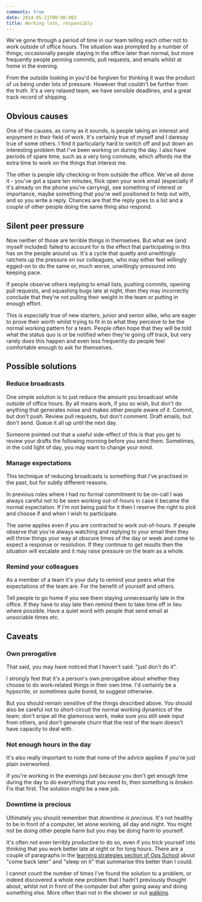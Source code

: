 ```yaml
---
comments: true
date: 2014-05-21T00:00:00Z
title: Working late, responsibly
---
```


We've gone through a period of time in our team telling each other not to
work outside of office hours. The situation was prompted by a number of
things; occasionally people staying in the office later than normal, but
more frequently people penning commits, pull requests, and emails whilst at
home in the evening.

From the outside looking in you'd be forgiven for thinking it was the
product of us being under lots of pressure. However that couldn't be further
from the truth. It's a very relaxed team, we have sensible deadlines, and a
great track record of shipping.

## Obvious causes

One of the causes, as corny as it sounds, is people taking an interest and
enjoyment in their field of work. It's certainly true of myself and I
daresay true of some others. I find it particularly hard to switch off and
put down an interesting problem that I've been working on during the day. I
also have periods of spare time, such as a very long commute, which affords
me the extra time to work on the things that interest me.

The other is people idly checking-in from outside the office. We've all done
it - you've got a spare ten minutes, flick open your work email (especially
if it's already on the phone you're carrying), see something of interest or
importance, maybe something that you're well positioned to help out with,
and so you write a reply. Chances are that the reply goes to a list and a
couple of other people doing the same thing also respond.

## Silent peer pressure

Now neither of those are terrible things in themselves. But what we (and
myself included) failed to account for is the effect that participating in
this has on the people around us. It's a cycle that quietly and unwittingly
ratchets up the pressure on our colleagues, who may either feel willingly
egged-on to do the same or, much worse, unwillingly pressured into keeping
pace.

If people observe others replying to email lists, pushing commits, opening
pull requests, and squashing bugs late at night, then they may incorrectly
conclude that they're not pulling their weight in the team or putting in
enough effort.

This is *especially* true of new starters, junior and senior alike, who are
eager to prove their worth whilst trying to fit in to what they perceive to
be the normal working pattern for a team. People often hope that they will
be told what the status quo is or be notified when they're going off track,
but very rarely does this happen and even less frequently do people feel
comfortable enough to ask for themselves.

## Possible solutions

### Reduce broadcasts

One simple solution is to just reduce the amount you broadcast while outside
of office hours. By all means work, if you so wish, but don't do anything
that generates noise and makes other people aware of it. Commit, but don't
push. Review pull requests, but don't comment. Draft emails, but don't send.
Queue it all up until the next day.

Someone pointed out that a useful side-effect of this is that you get to
review your drafts the following morning before you send them. Sometimes, in
the cold light of day, you may want to change your mind.

### Manage expectations

This technique of reducing broadcasts is something that I've practised in
the past, but for subtly different reasons.

In previous roles where I had no formal commitment to be on-call I was
always careful not to be seen working out-of-hours in case it became the
normal expectation. If I'm not being paid for it then I reserve the right to
pick and choose if and when I wish to participate.

The same applies even if you are contracted to work out-of-hours. If people
observe that you're always watching and replying to your email then they
will throw things your way at obscure times of the day or week and come to
expect a response or resolution. If they continue to get results then the
situation will escalate and it may raise pressure on the team as a whole.

### Remind your colleagues

As a member of a team it's your duty to remind your peers what the
expectations of the team are. For the benefit of yourself and others.

Tell people to go home if you see them staying unnecessarily late in the
office. If they have to stay late then remind them to take time off in lieu
where possible. Have a quiet word with people that send email at unsociable
times etc.

## Caveats

### Own prerogative

That said, you may have noticed that I haven't said: "just don't do it".

I strongly feel that it's a person's own prerogative about whether they
choose to do work-related things in their own time. I'd certainly be a
hypocrite, or sometimes quite bored, to suggest otherwise.

But you should remain sensitive of the things described above. You should
also be careful not to short-circuit the normal working dynamics of the
team; don't snipe all the glamorous work, make sure you still seek input
from others, and don't generate churn that the rest of the team doesn't have
capacity to deal with.

### Not enough hours in the day

It's also really important to note that none of the advice applies if you're
just plain overworked.

If you're working in the evenings just because you don't get enough time
during the day to do everything that you need to, then something is
*broken*. Fix that first. The solution might be a new job.

### Downtime is precious

Ultimately you should remember that *downtime is precious*. It's not healthy
to be in front of a computer, let alone working, all day and night. You
might not be doing other people harm but you may be doing harm to yourself.

It's often not even terribly productive to do so, even if you trick yourself
into thinking that you work better late at night or for long hours. There
are a couple of paragraphs in the [learning strategies section of Ops School][opsschool]
about "come back later" and "sleep on it" that summarise this better than I
could.

I cannot count the number of times I've found the solution to a problem, or
indeed discovered a whole new problem that I hadn't previously thought
about, whilst not in front of the computer but after going away and doing
something else. More often than not in the shower or out [walking][walking].

[opsschool]: http://www.opsschool.org/en/latest/learning.html#learning-strategies
[walking]: http://blogs.hbr.org/2014/02/take-a-walk-sure-but-dont-call-it-a-break/

